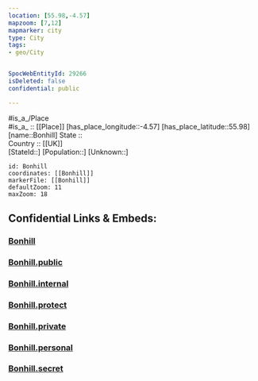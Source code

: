 ```yaml
---
location: [55.98,-4.57] 
mapzoom: [7,12] 
mapmarker: city 
type: City
tags:
- geo/City


SpocWebEntityId: 29266
isDeleted: false
confidential: public

---
```

#is_a_/Place  
#is_a_ :: [[Place]] 
[has_place_longitude::-4.57] 
[has_place_latitude::55.98] 
[name::Bonhill] 
State ::  
Country :: [[UK]]  
[StateId::] 
[Population::] 
[Unknown::] 


```leaflet
id: Bonhill
coordinates: [[Bonhill]] 
markerFile: [[Bonhill]] 
defaultZoom: 11 
maxZoom: 18
```


## Confidential Links & Embeds: 

### [Bonhill](/_Standards/Earth/Continent/Europe/Europe~North/UK/Scotland/counties~Scotland/Dunbartonshire~West/cities~Dunbartonshire~West/Bonhill.md) 

### [Bonhill.public](/_public/Earth/Continent/Europe/Europe~North/UK/Scotland/counties~Scotland/Dunbartonshire~West/cities~Dunbartonshire~West/Bonhill.public.md) 

### [Bonhill.internal](/_internal/Earth/Continent/Europe/Europe~North/UK/Scotland/counties~Scotland/Dunbartonshire~West/cities~Dunbartonshire~West/Bonhill.internal.md) 

### [Bonhill.protect](/_protect/Earth/Continent/Europe/Europe~North/UK/Scotland/counties~Scotland/Dunbartonshire~West/cities~Dunbartonshire~West/Bonhill.protect.md) 

### [Bonhill.private](/_private/Earth/Continent/Europe/Europe~North/UK/Scotland/counties~Scotland/Dunbartonshire~West/cities~Dunbartonshire~West/Bonhill.private.md) 

### [Bonhill.personal](/_personal/Earth/Continent/Europe/Europe~North/UK/Scotland/counties~Scotland/Dunbartonshire~West/cities~Dunbartonshire~West/Bonhill.personal.md) 

### [Bonhill.secret](/_secret/Earth/Continent/Europe/Europe~North/UK/Scotland/counties~Scotland/Dunbartonshire~West/cities~Dunbartonshire~West/Bonhill.secret.md)

